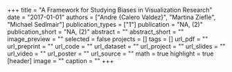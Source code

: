 +++
title = "A Framework for Studying Biases in Visualization Research"
date = "2017-01-01"
authors = ["Andre {Calero Valdez}", "Martina Ziefle", "Michael Sedlmair"]
publication_types = ["1"]
publication = "NA, (2)"
publication_short = "NA, (2)"
abstract = ""
abstract_short = ""
image_preview = ""
selected = false
projects = []
tags = []
url_pdf = ""
url_preprint = ""
url_code = ""
url_dataset = ""
url_project = ""
url_slides = ""
url_video = ""
url_poster = ""
url_source = ""
math = true
highlight = true
[header]
image = ""
caption = ""
+++
